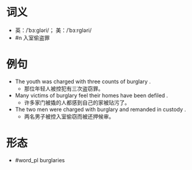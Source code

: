 # 词义
- 英：/ˈbɜːɡləri/； 美：/ˈbɜːrɡləri/
- #n 入室偷盗罪
# 例句
- The youth was charged with three counts of burglary .
	- 那位年轻人被控犯有三次盗窃罪。
- Many victims of burglary feel their homes have been defiled .
	- 许多家门被撬的人都感到自己的家被玷污了。
- The two men were charged with burglary and remanded in custody .
	- 两名男子被控入室偷窃而被还押候审。
# 形态
- #word_pl burglaries
